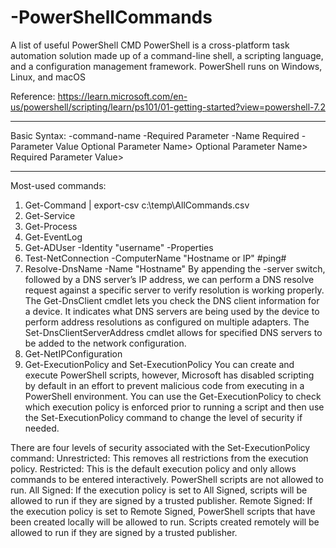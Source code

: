 # -PowerShellCommands
A list of useful PowerShell CMD
PowerShell is a cross-platform task automation solution made up of a command-line shell, a scripting language, and a configuration management framework. 
PowerShell runs on Windows, Linux, and macOS

Reference: https://learn.microsoft.com/en-us/powershell/scripting/learn/ps101/01-getting-started?view=powershell-7.2
__________________________________________________________________
Basic Syntax:
      -command-name -Required Parameter -Name Required -Parameter Value
      Optional Parameter Name> <Optional Parameter Value
      Optional Switch Parameters>
      Optional Parameter Name> Required Parameter Value>
__________________________________________________________________

Most-used commands:
1. Get-Command | export-csv c:\temp\AllCommands.csv
2. Get-Service
3. Get-Process
4. Get-EventLog
5. Get-ADUser -Identity "username" -Properties
6. Test-NetConnection -ComputerName "Hostname or IP"  #ping#
7. Resolve-DnsName -Name "Hostname"
      By appending the -server switch, followed by a DNS server’s IP address, we can perform a DNS resolve request against a specific server to verify resolution is working properly.
      The Get-DnsClient cmdlet lets you check the DNS client information for a device. It indicates what DNS servers are being used by the device to perform address resolutions as configured on multiple adapters.
      The Set-DnsClientServerAddress cmdlet allows for specified DNS servers to be added to the network configuration.
8. Get-NetIPConfiguration
9. Get-ExecutionPolicy and Set-ExecutionPolicy
You can create and execute PowerShell scripts, however, Microsoft has disabled scripting by default in an effort to prevent malicious code from executing in a PowerShell environment. You can use the Get-ExecutionPolicy to check which execution policy is enforced prior to running a script and then use the Set-ExecutionPolicy command to change the level of security if needed.

There are four levels of security associated with the Set-ExecutionPolicy command:
  Unrestricted: This removes all restrictions from the execution policy.
  Restricted: This is the default execution policy and only allows commands to be entered interactively. PowerShell scripts are not allowed to run.
  All Signed: If the execution policy is set to All Signed, scripts will be allowed to run if they are signed by a trusted publisher.
  Remote Signed: If the execution policy is set to Remote Signed, PowerShell scripts that have been created locally will be allowed to run. Scripts created remotely will be allowed to run if they are signed by a trusted publisher.
